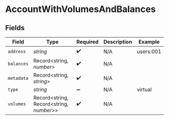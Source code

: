 # AccountWithVolumesAndBalances


## Fields

| Field                                    | Type                                     | Required                                 | Description                              | Example                                  |
| ---------------------------------------- | ---------------------------------------- | ---------------------------------------- | ---------------------------------------- | ---------------------------------------- |
| `address`                                | *string*                                 | :heavy_check_mark:                       | N/A                                      | users:001                                |
| `balances`                               | Record<string, *number*>                 | :heavy_check_mark:                       | N/A                                      |                                          |
| `metadata`                               | Record<string, *string*>                 | :heavy_check_mark:                       | N/A                                      |                                          |
| `type`                                   | *string*                                 | :heavy_minus_sign:                       | N/A                                      | virtual                                  |
| `volumes`                                | Record<string, Record<string, *number*>> | :heavy_check_mark:                       | N/A                                      |                                          |